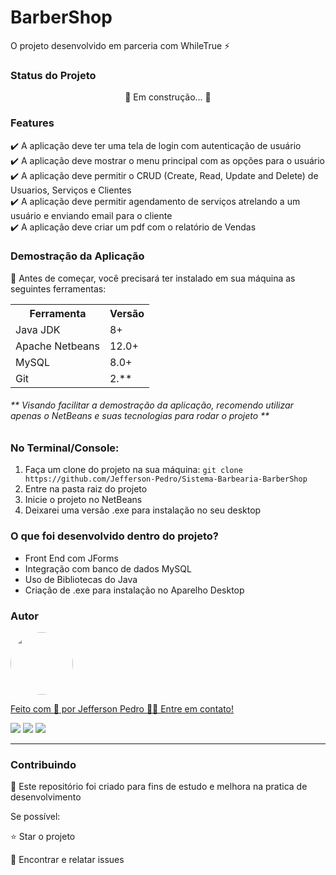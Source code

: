 # BarberShop
 <p> O projeto desenvolvido em parceria com WhileTrue ⚡</p>

<h3>Status do Projeto</h3>
<p align="center">🚧 Em construção... 🚧</p>

<h3>Features</h3>

✔️ A aplicação deve ter uma tela de login com autenticação de usuário<br>
✔️ A aplicação deve mostrar o menu principal com as opções para o usuário <br>
✔️ A aplicação deve permitir o CRUD (Create, Read, Update and Delete) de Usuarios, Serviços e Clientes<br>
✔️ A aplicação deve permitir agendamento de serviços atrelando a um usuário e enviando email para o cliente<br>
✔️ A aplicação deve criar um pdf com o relatório de Vendas <br>


<h3>Demostração da Aplicação</h3>
<p>🚨 Antes de começar, você precisará ter instalado em sua máquina as seguintes ferramentas:</p>
<table>
<tr>
	<th>Ferramenta</th>
	<th>Versão</th>
</tr>
<tr>
	<td>Java JDK</td>
	<td>8+</td>
</tr>
<tr>
	<td>Apache Netbeans</td>
	<td>12.0+</td>
</tr>
	<td>MySQL</td>
	<td>8.0+</td>
</tr>
<tr>
	<td>Git</td>
	<td>2.**</td>
</tr>

</table>

<h6>** Visando facilitar a demostração da aplicação, recomendo utilizar apenas o NetBeans e suas tecnologias para rodar o projeto **</h6>

<h3>No Terminal/Console:</h3>
<ol>
	<li>Faça um clone do projeto na sua máquina: <code>git clone https://github.com/Jefferson-Pedro/Sistema-Barbearia-BarberShop </code></li>
	<li>Entre na pasta raiz do projeto</li> 
	<li>Inicie o projeto no NetBeans</li>
 	<li>Deixarei uma versão .exe para instalação no seu desktop</li>
</ol>

<h3>O que foi desenvolvido dentro do projeto?</h3>
<ul>
<li>Front End com JForms</li>
<li>Integração com banco de dados MySQL</li>
<li>Uso de Bibliotecas do Java</li>
<li>Criação de .exe para instalação no Aparelho Desktop</li>
</ul>

<h3>Autor</h3>

<a href="https://www.linkedin.com/in/jefferson-pedro-8a6264b9/">
 <img style="border-radius: 50%;" src="https://instagram.fcaw1-1.fna.fbcdn.net/v/t51.2885-19/174045253_1450802445260114_8761660112676779592_n.jpg?stp=dst-jpg_s150x150&_nc_ht=instagram.fcaw1-1.fna.fbcdn.net&_nc_cat=102&_nc_ohc=_sp_NTIyS9gAX8g9js2&edm=ABmJApABAAAA&ccb=7-5&oh=00_AT-9VV6aoZMGuDrwM3n0w6lJzZQZEWwU-ZwgpFj-mNHTWQ&oe=63449AD4&_nc_sid=6136e7" width="100px;" alt=""/>
 <br />

Feito com 💙 por Jefferson Pedro 👋🏽 Entre em contato!

<a href="https://www.instagram.com/jefferson.pedro25" target="_blank"><img src="https://img.shields.io/badge/-Instagram-%23E4405F?style=for-the-badge&logo=instagram&logoColor=white" target="_blank"></a>
<a href = "mailto:jeffersonpedro05@gmail.com"><img src="https://img.shields.io/badge/-Gmail-%23333?style=for-the-badge&logo=gmail&logoColor=white" target="_blank"></a>
<a href="https://www.linkedin.com/in/jefferson-pedro-8a6264b9" target="_blank"><img src="https://img.shields.io/badge/-LinkedIn-%230077B5?style=for-the-badge&logo=linkedin&logoColor=white" target="_blank"></a> 

<hr>

<h3>Contribuindo</h3>

🚀 Este repositório foi criado para fins de estudo e melhora na pratica de desenvolvimento <br>

Se possível:

⭐️  Star o projeto

🐛 Encontrar e relatar issues

